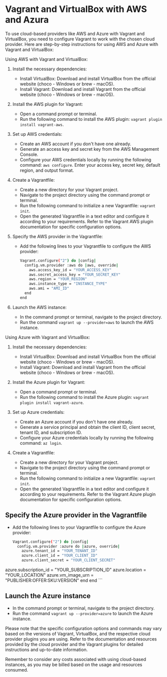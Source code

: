 # Vagrant and VirtualBox with AWS and Azura

To use cloud-based providers like AWS and Azure with Vagrant and VirtualBox, you need to configure Vagrant to work with the chosen cloud provider. Here are step-by-step instructions for using AWS and Azure with Vagrant and VirtualBox:

Using AWS with Vagrant and VirtualBox:

1. Install the necessary dependencies:
   - Install VirtualBox: Download and install VirtualBox from the official website (choco - Windows or brew - macOS).
   - Install Vagrant: Download and install Vagrant from the official website (choco - Windows or brew - macOS).

2. Install the AWS plugin for Vagrant:
   - Open a command prompt or terminal.
   - Run the following command to install the AWS plugin: `vagrant plugin install vagrant-aws`.

3. Set up AWS credentials:
   - Create an AWS account if you don't have one already.
   - Generate an access key and secret key from the AWS Management Console.
   - Configure your AWS credentials locally by running the following command: `aws configure`. Enter your access key, secret key, default region, and output format.

4. Create a Vagrantfile:
   - Create a new directory for your Vagrant project.
   - Navigate to the project directory using the command prompt or terminal.
   - Run the following command to initialize a new Vagrantfile: `vagrant init`.
   - Open the generated Vagrantfile in a text editor and configure it according to your requirements. Refer to the Vagrant AWS plugin documentation for specific configuration options.

5. Specify the AWS provider in the Vagrantfile:
   - Add the following lines to your Vagrantfile to configure the AWS provider:

     ```sh
     Vagrant.configure("2") do |config|
       config.vm.provider :aws do |aws, override|
         aws.access_key_id = "YOUR_ACCESS_KEY"
         aws.secret_access_key = "YOUR_SECRET_KEY"
         aws.region = "YOUR_REGION"
         aws.instance_type = "INSTANCE_TYPE"
         aws.ami = "AMI_ID"
       end
     end
     ```

6. Launch the AWS instance:
   - In the command prompt or terminal, navigate to the project directory.
   - Run the command `vagrant up --provider=aws` to launch the AWS instance.

Using Azure with Vagrant and VirtualBox:

1. Install the necessary dependencies:
   - Install VirtualBox: Download and install VirtualBox from the official website (choco - Windows or brew - macOS).
   - Install Vagrant: Download and install Vagrant from the official website (choco - Windows or brew - macOS).

2. Install the Azure plugin for Vagrant:
   - Open a command prompt or terminal.
   - Run the following command to install the Azure plugin: `vagrant plugin install vagrant-azure`.

3. Set up Azure credentials:
   - Create an Azure account if you don't have one already.
   - Generate a service principal and obtain the client ID, client secret, tenant ID, and subscription ID.
   - Configure your Azure credentials locally by running the following command: `az login`.

4. Create a Vagrantfile:
   - Create a new directory for your Vagrant project.
   - Navigate to the project directory using the command prompt or terminal.
   - Run the following command to initialize a new Vagrantfile: `vagrant init`.
   - Open the generated Vagrantfile in a text editor and configure it according to your requirements. Refer to the Vagrant Azure plugin documentation for specific configuration options.

## Specify the Azure provider in the Vagrantfile

- Add the following lines to your Vagrantfile to configure the Azure provider:

     ```sh
     Vagrant.configure("2") do |config|
       config.vm.provider :azure do |azure, override|
         azure.tenant_id = "YOUR_TENANT_ID"
         azure.client_id = "YOUR_CLIENT_ID"
         azure.client_secret = "YOUR_CLIENT_SECRET"

 azure.subscription_id = "YOUR_SUBSCRIPTION_ID"
         azure.location = "YOUR_LOCATION"
         azure.vm_image_urn = "PUBLISHER:OFFER:SKU:VERSION"
       end
     end
     ```

## Launch the Azure instance

- In the command prompt or terminal, navigate to the project directory.
- Run the command `vagrant up --provider=azure` to launch the Azure instance.

Please note that the specific configuration options and commands may vary based on the versions of Vagrant, VirtualBox, and the respective cloud provider plugins you are using. Refer to the documentation and resources provided by the cloud provider and the Vagrant plugins for detailed instructions and up-to-date information.

Remember to consider any costs associated with using cloud-based instances, as you may be billed based on the usage and resources consumed.
